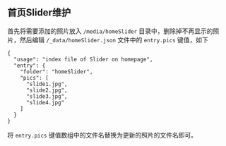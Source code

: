 ## 首页Slider维护

首先将需要添加的照片放入 `/media/homeSlider` 目录中，删除掉不再显示的照片，然后编辑 `/_data/homeSlider.json` 文件中的 `entry.pics` 键值，如下

```
{
  "usage": "index file of Slider on homepage",
  "entry": {
    "folder": "homeSlider",
    "pics": [
      "slide1.jpg",
      "slide2.jpg",
      "slide3.jpg",
      "slide4.jpg"
    ]
  }
}
```

将 `entry.pics` 键值数组中的文件名替换为更新的照片的文件名即可。